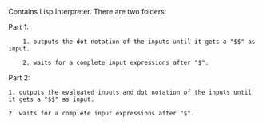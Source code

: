 
Contains Lisp Interpreter. There are two folders:

Part 1: 

        1. outputs the dot notation of the inputs until it gets a "$$" as input.

        2. waits for a complete input expressions after "$".


Part 2:


	1. outputs the evaluated inputs and dot notation of the inputs until it gets a "$$" as input.

	2. waits for a complete input expressions after "$".
